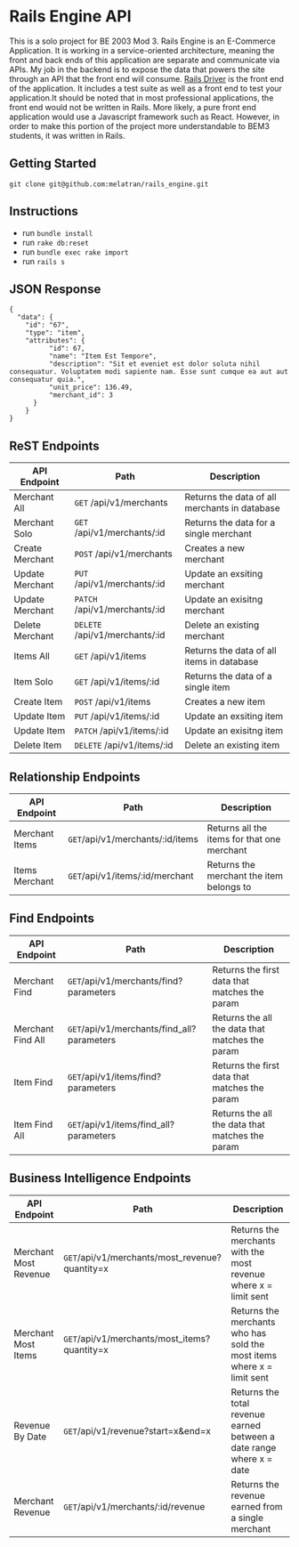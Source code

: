# Rails Engine API

This is a solo project for BE 2003 Mod 3. Rails Engine is an E-Commerce Application. It is working in a service-oriented architecture, meaning the front and back ends of this application are separate and communicate via APIs. My job in the backend is to expose the data that powers the site through an API that the front end will consume. [Rails Driver](https://github.com/turingschool-examples/rails_driver) is the front end of the application. It includes a test suite as well as a front end to test your application.It should be noted that in most professional applications, the front end would not be written in Rails. More likely, a pure front end application would use a Javascript framework such as React. However, in order to make this portion of the project more understandable to BEM3 students, it was written in Rails.

## Getting Started

```
git clone git@github.com:melatran/rails_engine.git
```

## Instructions

- run `bundle install`
- run `rake db:reset`
- run `bundle exec rake import`
- run `rails s`

## JSON Response

```
{
  "data": {
    "id": "67",
    "type": "item",
    "attributes": {
          "id": 67,
          "name": "Item Est Tempore",
          "description": "Sit et eveniet est dolor soluta nihil consequatur. Voluptatem modi sapiente nam. Esse sunt cumque ea aut aut consequatur quia.",
          "unit_price": 136.49,
          "merchant_id": 3
      }
    }
}
```

## ReST Endpoints

| API Endpoint       | Path                                |Description
| ------------------ | ----------------------------------- |---------------------------------
| Merchant All       | `GET` /api/v1/merchants             |Returns the data of all merchants in database
| Merchant Solo      | `GET` /api/v1/merchants/:id         |Returns the data for a single merchant
| Create Merchant    | `POST` /api/v1/merchants            |Creates a new merchant
| Update Merchant    | `PUT` /api/v1/merchants/:id         |Update an exsiting merchant
| Update Merchant    | `PATCH` /api/v1/merchants/:id       |Update an exisitng merchant
| Delete Merchant    | `DELETE` /api/v1/merchants/:id      |Delete an existing merchant
| Items All          | `GET` /api/v1/items                 |Returns the data of all items in database
| Item Solo          | `GET` /api/v1/items/:id             |Returns the data of a single item
| Create Item        | `POST` /api/v1/items                |Creates a new item
| Update Item        | `PUT` /api/v1/items/:id             |Update an exsiting item
| Update Item        | `PATCH` /api/v1/items/:id           |Update an exisitng item
| Delete Item        | `DELETE` /api/v1/items/:id          |Delete an existing item


## Relationship Endpoints

| API Endpoint       | Path                                |Description
| ------------------ | ----------------------------------- |---------------------------------
| Merchant Items     | `GET`/api/v1/merchants/:id/items    |Returns all the items for that one merchant
| Items Merchant     | `GET`/api/v1/items/:id/merchant     |Returns the merchant the item belongs to


## Find Endpoints

| API Endpoint       | Path                                        |Description
| ------------------ | ---------------------------------------     |---------------------------------
| Merchant Find      | `GET`/api/v1/merchants/find?parameters      |Returns the first data that matches the param
| Merchant Find All  | `GET`/api/v1/merchants/find_all?parameters  |Returns the all the data that matches the param
| Item Find          | `GET`/api/v1/items/find?parameters          |Returns the first data that matches the param
| Item Find All      | `GET`/api/v1/items/find_all?parameters      |Returns the all the data that matches the param


## Business Intelligence Endpoints

| API Endpoint          | Path                                             |Description
| ------------------    | ---------------------------------------------    |---------------------------------
| Merchant Most Revenue | `GET`/api/v1/merchants/most_revenue?quantity=x   |Returns the merchants with the most revenue where x = limit sent
| Merchant Most Items   | `GET`/api/v1/merchants/most_items?quantity=x     |Returns the merchants who has sold the most items where x = limit sent
| Revenue By Date       | `GET`/api/v1/revenue?start=x&end=x               |Returns the total revenue earned between a date range where x = date
| Merchant Revenue      | `GET`/api/v1/merchants/:id/revenue               |Returns the revenue earned from a single merchant
